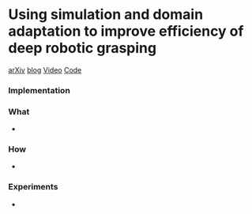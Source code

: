 # Using simulation and domain adaptation to improve efficiency of deep robotic grasping
[arXiv](https://arxiv.org/abs/1709.07857)
[blog](https://research.googleblog.com/2017/10/closing-simulation-to-reality-gap-for.html)
[Video](https://www.youtube.com/watch?v=-k0MdN7vW_M)
[Code](https://github.com/bulletphysics/bullet3)
### Implementation

### What

-
### How
-

### Experiments
-
